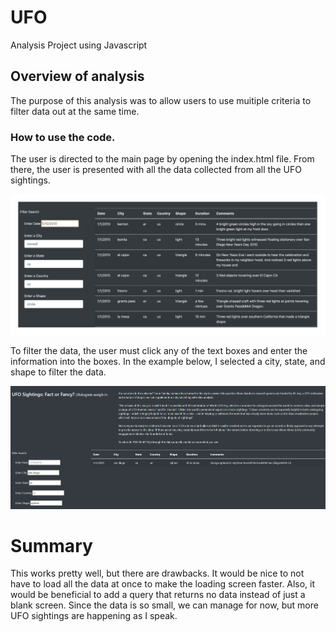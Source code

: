 # UFO
Analysis Project using Javascript

## Overview of analysis
The purpose of this analysis was to allow users to use muitiple criteria to filter data out at the same time.

### How to use the code. 

The user is directed to the main page by opening the index.html file. From there, the user is presented with all the data collected from all the UFO sightings. 

![This is an image](web/samplemod12.png)
 
To filter the data, the user must click any of the text boxes and enter the information into the boxes. In the example below, I selected a city, state, and shape to filter the data.
 
![This is an image](web/sample2.png)
 
# Summary 

This works pretty well, but there are drawbacks. It would be nice to not have to load all the data at once to make the loading screen faster. Also, it would be beneficial to add a query that returns no data instead of just a blank screen. Since the data is so small, we can manage for now, but more UFO sightings are happening as I speak. 

